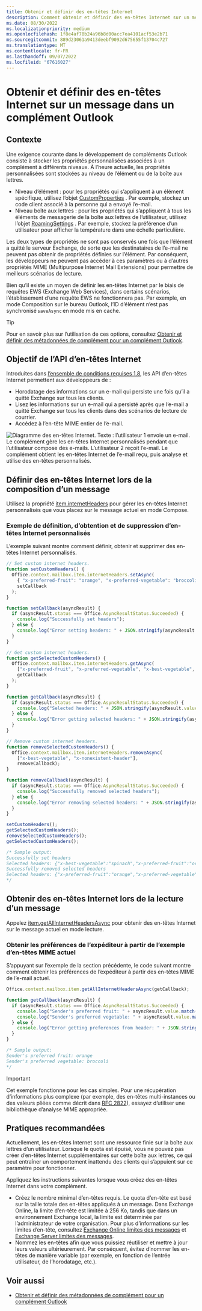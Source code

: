 ```yaml
---
title: Obtenir et définir des en-têtes Internet
description: Comment obtenir et définir des en-têtes Internet sur un message dans un complément Outlook.
ms.date: 08/30/2022
ms.localizationpriority: medium
ms.openlocfilehash: 1f8e4af70b24a96b8d00acc7ea4101acf53e2b71
ms.sourcegitcommit: 889d23061a9413deebf9092d675655f13704c727
ms.translationtype: MT
ms.contentlocale: fr-FR
ms.lasthandoff: 09/07/2022
ms.locfileid: "67616027"
---
```

# <a name="get-and-set-internet-headers-on-a-message-in-an-outlook-add-in"></a>Obtenir et définir des en-têtes Internet sur un message dans un complément Outlook

## <a name="background"></a>Contexte

Une exigence courante dans le développement de compléments Outlook consiste à stocker les propriétés personnalisées associées à un complément à différents niveaux. À l’heure actuelle, les propriétés personnalisées sont stockées au niveau de l’élément ou de la boîte aux lettres.

- Niveau d’élément : pour les propriétés qui s’appliquent à un élément spécifique, utilisez l’objet [CustomProperties](/javascript/api/outlook/office.customproperties) . Par exemple, stockez un code client associé à la personne qui a envoyé l’e-mail.
- Niveau boîte aux lettres : pour les propriétés qui s’appliquent à tous les éléments de messagerie de la boîte aux lettres de l’utilisateur, utilisez l’objet [RoamingSettings](/javascript/api/outlook/office.roamingsettings) . Par exemple, stockez la préférence d’un utilisateur pour afficher la température dans une échelle particulière.

Les deux types de propriétés ne sont pas conservés une fois que l’élément a quitté le serveur Exchange, de sorte que les destinataires de l’e-mail ne peuvent pas obtenir de propriétés définies sur l’élément. Par conséquent, les développeurs ne peuvent pas accéder à ces paramètres ou à d’autres propriétés MIME (Multipurpose Internet Mail Extensions) pour permettre de meilleurs scénarios de lecture.

Bien qu’il existe un moyen de définir les en-têtes Internet par le biais de requêtes EWS (Exchange Web Services), dans certains scénarios, l’établissement d’une requête EWS ne fonctionnera pas. Par exemple, en mode Composition sur le bureau Outlook, l’ID d’élément n’est pas synchronisé `saveAsync` en mode mis en cache.

> [!TIP]
> Pour en savoir plus sur l’utilisation de ces options, consultez [Obtenir et définir des métadonnées de complément pour un complément Outlook](metadata-for-an-outlook-add-in.md).

## <a name="purpose-of-the-internet-headers-api"></a>Objectif de l’API d’en-têtes Internet

Introduites dans [l’ensemble de conditions requises 1.8](/javascript/api/requirement-sets/outlook/requirement-set-1.8/outlook-requirement-set-1.8), les API d’en-têtes Internet permettent aux développeurs de :

- Horodatage des informations sur un e-mail qui persiste une fois qu’il a quitté Exchange sur tous les clients.
- Lisez les informations sur un e-mail qui a persisté après que l’e-mail a quitté Exchange sur tous les clients dans des scénarios de lecture de courrier.
- Accédez à l’en-tête MIME entier de l’e-mail.

![Diagramme des en-têtes Internet. Texte : l’utilisateur 1 envoie un e-mail. Le complément gère les en-têtes Internet personnalisés pendant que l’utilisateur compose des e-mails. L’utilisateur 2 reçoit l’e-mail. Le complément obtient les en-têtes Internet de l’e-mail reçu, puis analyse et utilise des en-têtes personnalisés.](../images/outlook-internet-headers.png)

## <a name="set-internet-headers-while-composing-a-message"></a>Définir des en-têtes Internet lors de la composition d’un message

Utilisez la propriété [item.internetHeaders](/javascript/api/outlook/office.messagecompose#outlook-office-messagecompose-internetheaders-member) pour gérer les en-têtes Internet personnalisés que vous placez sur le message actuel en mode Compose.

### <a name="set-get-and-remove-custom-internet-headers-example"></a>Exemple de définition, d’obtention et de suppression d’en-têtes Internet personnalisés

L’exemple suivant montre comment définir, obtenir et supprimer des en-têtes Internet personnalisés.

```js
// Set custom internet headers.
function setCustomHeaders() {
  Office.context.mailbox.item.internetHeaders.setAsync(
    { "x-preferred-fruit": "orange", "x-preferred-vegetable": "broccoli", "x-best-vegetable": "spinach" },
    setCallback
  );
}

function setCallback(asyncResult) {
  if (asyncResult.status === Office.AsyncResultStatus.Succeeded) {
    console.log("Successfully set headers");
  } else {
    console.log("Error setting headers: " + JSON.stringify(asyncResult.error));
  }
}

// Get custom internet headers.
function getSelectedCustomHeaders() {
  Office.context.mailbox.item.internetHeaders.getAsync(
    ["x-preferred-fruit", "x-preferred-vegetable", "x-best-vegetable", "x-nonexistent-header"],
    getCallback
  );
}

function getCallback(asyncResult) {
  if (asyncResult.status === Office.AsyncResultStatus.Succeeded) {
    console.log("Selected headers: " + JSON.stringify(asyncResult.value));
  } else {
    console.log("Error getting selected headers: " + JSON.stringify(asyncResult.error));
  }
}

// Remove custom internet headers.
function removeSelectedCustomHeaders() {
  Office.context.mailbox.item.internetHeaders.removeAsync(
    ["x-best-vegetable", "x-nonexistent-header"],
    removeCallback);
}

function removeCallback(asyncResult) {
  if (asyncResult.status === Office.AsyncResultStatus.Succeeded) {
    console.log("Successfully removed selected headers");
  } else {
    console.log("Error removing selected headers: " + JSON.stringify(asyncResult.error));
  }
}

setCustomHeaders();
getSelectedCustomHeaders();
removeSelectedCustomHeaders();
getSelectedCustomHeaders();

/* Sample output:
Successfully set headers
Selected headers: {"x-best-vegetable":"spinach","x-preferred-fruit":"orange","x-preferred-vegetable":"broccoli"}
Successfully removed selected headers
Selected headers: {"x-preferred-fruit":"orange","x-preferred-vegetable":"broccoli"}
*/
```

## <a name="get-internet-headers-while-reading-a-message"></a>Obtenir des en-têtes Internet lors de la lecture d’un message

Appelez [item.getAllInternetHeadersAsync](/javascript/api/outlook/office.messageread#outlook-office-messageread-getallinternetheadersasync-member(1)) pour obtenir des en-têtes Internet sur le message actuel en mode lecture.

### <a name="get-sender-preferences-from-current-mime-headers-example"></a>Obtenir les préférences de l’expéditeur à partir de l’exemple d’en-têtes MIME actuel

S’appuyant sur l’exemple de la section précédente, le code suivant montre comment obtenir les préférences de l’expéditeur à partir des en-têtes MIME de l’e-mail actuel.

```js
Office.context.mailbox.item.getAllInternetHeadersAsync(getCallback);

function getCallback(asyncResult) {
  if (asyncResult.status === Office.AsyncResultStatus.Succeeded) {
    console.log("Sender's preferred fruit: " + asyncResult.value.match(/x-preferred-fruit:.*/gim)[0].slice(19));
    console.log("Sender's preferred vegetable: " + asyncResult.value.match(/x-preferred-vegetable:.*/gim)[0].slice(23));
  } else {
    console.log("Error getting preferences from header: " + JSON.stringify(asyncResult.error));
  }
}

/* Sample output:
Sender's preferred fruit: orange
Sender's preferred vegetable: broccoli
*/
```

> [!IMPORTANT]
> Cet exemple fonctionne pour les cas simples. Pour une récupération d’informations plus complexe (par exemple, des en-têtes multi-instances ou des valeurs pliées comme décrit dans [RFC 2822](https://tools.ietf.org/html/rfc2822)), essayez d’utiliser une bibliothèque d’analyse MIME appropriée.

## <a name="recommended-practices"></a>Pratiques recommandées

Actuellement, les en-têtes Internet sont une ressource finie sur la boîte aux lettres d’un utilisateur. Lorsque le quota est épuisé, vous ne pouvez pas créer d’en-têtes Internet supplémentaires sur cette boîte aux lettres, ce qui peut entraîner un comportement inattendu des clients qui s’appuient sur ce paramètre pour fonctionner.

Appliquez les instructions suivantes lorsque vous créez des en-têtes Internet dans votre complément.

- Créez le nombre minimal d’en-têtes requis. Le quota d’en-tête est basé sur la taille totale des en-têtes appliqués à un message. Dans Exchange Online, la limite d’en-tête est limitée à 256 Ko, tandis que dans un environnement Exchange local, la limite est déterminée par l’administrateur de votre organisation. Pour plus d’informations sur les limites d’en-tête, consultez [Exchange Online limites des messages](/office365/servicedescriptions/exchange-online-service-description/exchange-online-limits#message-limits) et [Exchange Server limites des messages](/exchange/mail-flow/message-size-limits).
- Nommez les en-têtes afin que vous puissiez réutiliser et mettre à jour leurs valeurs ultérieurement. Par conséquent, évitez d’nommer les en-têtes de manière variable (par exemple, en fonction de l’entrée utilisateur, de l’horodatage, etc.).

## <a name="see-also"></a>Voir aussi

- [Obtenir et définir des métadonnées de complément pour un complément Outlook](metadata-for-an-outlook-add-in.md)

